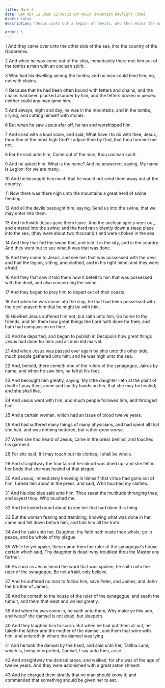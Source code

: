 ```yaml
---
title: Mark 5
date: Sat Apr 11 2020 22:49:32 GMT-0600 (Mountain Daylight Time)
draft: false
description: "Jesus casts out a legion of devils, who then enter the swine—A woman is healed by touching Jesus’ clothes—He raises Jairus’s daughter from the dead."

order: 5
---
```

    
1 And they came over unto the other side of the sea, into the country of the Gadarenes.

2 And when he was come out of the ship, immediately there met him out of the tombs a man with an unclean spirit.

3 Who had his dwelling among the tombs; and no man could bind him, no, not with chains.

4 Because that he had been often bound with fetters and chains, and the chains had been plucked asunder by him, and the fetters broken in pieces: neither could any man tame him.

5 And always, night and day, he was in the mountains, and in the tombs, crying, and cutting himself with stones.

6 But when he saw Jesus afar off, he ran and worshipped him.

7 And cried with a loud voice, and said, What have I to do with thee, Jesus, thou Son of the most high God? I adjure thee by God, that thou torment me not.

8 For he said unto him, Come out of the man, thou unclean spirit.

9 And he asked him, What is thy name? And he answered, saying, My name is Legion: for we are many.

10 And he besought him much that he would not send them away out of the country.

11 Now there was there nigh unto the mountains a great herd of swine feeding.

12 And all the devils besought him, saying, Send us into the swine, that we may enter into them.

13 And forthwith Jesus gave them leave. And the unclean spirits went out, and entered into the swine: and the herd ran violently down a steep place into the sea, (they were about two thousand;) and were choked in the sea.

14 And they that fed the swine fled, and told it in the city, and in the country. And they went out to see what it was that was done.

15 And they come to Jesus, and see him that was possessed with the devil, and had the legion, sitting, and clothed, and in his right mind: and they were afraid.

16 And they that saw it told them how it befell to him that was possessed with the devil, and also concerning the swine.

17 And they began to pray him to depart out of their coasts.

18 And when he was come into the ship, he that had been possessed with the devil prayed him that he might be with him.

19 Howbeit Jesus suffered him not, but saith unto him, Go home to thy friends, and tell them how great things the Lord hath done for thee, and hath had compassion on thee.

20 And he departed, and began to publish in Decapolis how great things Jesus had done for him: and all men did marvel.

21 And when Jesus was passed over again by ship unto the other side, much people gathered unto him: and he was nigh unto the sea.

22 And, behold, there cometh one of the rulers of the synagogue, Jairus by name; and when he saw him, he fell at his feet.

23 And besought him greatly, saying, My little daughter lieth at the point of death: I pray thee, come and lay thy hands on her, that she may be healed; and she shall live.

24 And Jesus went with him; and much people followed him, and thronged him.

25 And a certain woman, which had an issue of blood twelve years.

26 And had suffered many things of many physicians, and had spent all that she had, and was nothing bettered, but rather grew worse.

27 When she had heard of Jesus, came in the press behind, and touched his garment.

28 For she said, If I may touch but his clothes, I shall be whole.

29 And straightway the fountain of her blood was dried up; and she felt in her body that she was healed of that plague.

30 And Jesus, immediately knowing in himself that virtue had gone out of him, turned him about in the press, and said, Who touched my clothes.

31 And his disciples said unto him, Thou seest the multitude thronging thee, and sayest thou, Who touched me.

32 And he looked round about to see her that had done this thing.

33 But the woman fearing and trembling, knowing what was done in her, came and fell down before him, and told him all the truth.

34 And he said unto her, Daughter, thy faith hath made thee whole; go in peace, and be whole of thy plague.

35 While he yet spake, there came from the ruler of the synagogue’s house certain which said, Thy daughter is dead: why troublest thou the Master any further.

36 As soon as Jesus heard the word that was spoken, he saith unto the ruler of the synagogue, Be not afraid, only believe.

37 And he suffered no man to follow him, save Peter, and James, and John the brother of James.

38 And he cometh to the house of the ruler of the synagogue, and seeth the tumult, and them that wept and wailed greatly.

39 And when he was come in, he saith unto them, Why make ye this ado, and weep? the damsel is not dead, but sleepeth.

40 And they laughed him to scorn. But when he had put them all out, he taketh the father and the mother of the damsel, and them that were with him, and entereth in where the damsel was lying.

41 And he took the damsel by the hand, and said unto her, Talitha cumi; which is, being interpreted, Damsel, I say unto thee, arise.

42 And straightway the damsel arose, and walked; for she was of the age of twelve years. And they were astonished with a great astonishment.

43 And he charged them straitly that no man should know it; and commanded that something should be given her to eat.
